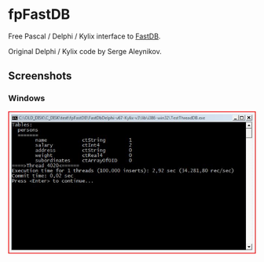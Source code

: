 # fpFastDB

Free Pascal / Delphi / Kylix interface to [FastDB](http://www.garret.ru/fastdb.html).

Original Delphi / Kylix code by Serge Aleynikov.

## Screenshots

### Windows

<img src="https://github.com/JulStrat/fpFastDB/blob/master/TestThreadDB.JPG">

